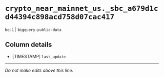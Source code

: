 # `crypto_near_mainnet_us._sbc_a679d1cd44394c898acd758d07cac417`
`bq-1` | `bigquery-public-data`

## Column details
* [TIMESTAMP] `last_update`

-------------------------------------------------------------------------------
*Do not make edits above this line.*
